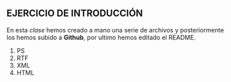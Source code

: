 ## EJERCICIO DE INTRODUCCIÓN

En esta *clase* hemos creado a mano una serie de archivos y posteriormente los hemos subido a **Github**, por ultimo hemos editado el README.

1. PS
2. RTF
3. XML
4. HTML
